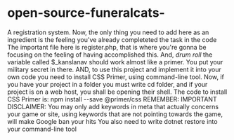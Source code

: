 # open-source-funeralcats-
A registration system. Now, the only thing you need to add here as an ingredient is the feeling you've already completeted the task in the code
The important file here is register.php, that is where you're gonna be focusing on the feeling of having accomplished this. And, *drum roll* the variable called $_kanslanav should work almost like a primer. You put your military secret in there. AND, to use this project and implement it into your own code you need to install CSS Primer, using command-line tool. Now, if you have your project in a folder you must write cd folder, and if your project is on a web host, you shall be opening their shell.
The code to install CSS Primer is: npm install --save @primer/css
REMEMBER: IMPORTANT DISCLAIMER: You may only add keywords in meta that actually concerns your game or site, using keywords that are not pointing towards the game, will make Google ban your hits
You also need to write dotnet restore into your command-line tool
